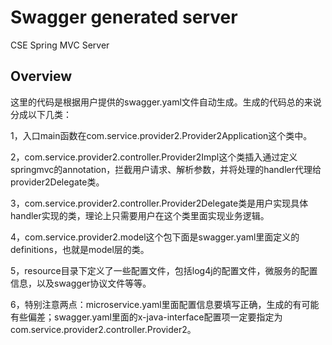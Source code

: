 # Swagger generated server

CSE Spring MVC Server


## Overview
这里的代码是根据用户提供的swagger.yaml文件自动生成。生成的代码总的来说分成以下几类：

1，入口main函数在com.service.provider2.Provider2Application这个类中。

2，com.service.provider2.controller.Provider2Impl这个类插入通过定义springmvc的annotation，拦截用户请求、解析参数，并将处理的handler代理给provider2Delegate类。

3，com.service.provider2.controller.Provider2Delegate类是用户实现具体handler实现的类，理论上只需要用户在这个类里面实现业务逻辑。

4，com.service.provider2.model这个包下面是swagger.yaml里面定义的definitions，也就是model层的类。

5，resource目录下定义了一些配置文件，包括log4j的配置文件，微服务的配置信息，以及swagger协议文件等等。

6，特别注意两点：microservice.yaml里面配置信息要填写正确，生成的有可能有些偏差；swagger.yaml里面的x-java-interface配置项一定要指定为com.service.provider2.controller.Provider2。